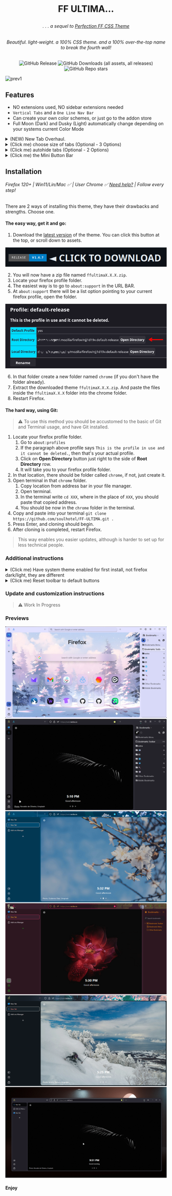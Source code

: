 # <p align="center"> FF ULTIMA... </p>

###### <p align="center">. . . a sequel to [Perfection FF CSS Theme](https://github.com/soulhotel/Perfection-Firefox-CSS-Theme) </p>

###### <p align="center">Beautiful. light-weight. a 100% CSS theme. and a 100% over-the-top name to break the fourth wall!</p>

<div align="center">

![GitHub Release](https://img.shields.io/github/v/release/soulhotel/FF-CSS-ULTIMA?style=for-the-badge) ![GitHub Downloads (all assets, all releases)](https://img.shields.io/github/downloads/soulhotel/ff-ultima/total?style=for-the-badge&color=blue) ![GitHub Repo stars](https://img.shields.io/github/stars/soulhotel/FF-CSS-ULTIMA?style=for-the-badge)

</div>

![prev1](help/preview/prev1.gif)

## Features

- NO extensions used, NO sidebar extensions needed
- `Vertical Tabs` and a `One Line Nav Bar`
- Can create your own color schemes, or just go to the addon store
- Full Moon (Dark) and Dusky (Light) automatically change depending on your systems current Color Mode

<details>
<summary>(NEW) New Tab Overhaul.</summary>

##### [Beautiful-newtab-Firefox](https://github.com/hachikoharuno/Beautiful-newtab-Firefox) is implemented into the theme. So MAJOR Thank You to @hachikoharuno (check out their theme!)

###### For full compatibility: go to `about:config` -> search for `svg.context-properties.content.enabled` -> set it to `true`

![newtab](help/preview/newtab.gif)

</details>

<details>
<summary>(Click me) choose size of tabs (Optional - 3 Options)</summary>

###### Picture only shows two, but there are three options.

![prevsize](help/preview/prevsize.jpg)

</details>
<details>
<summary>(Click me) autohide tabs (Optional - 2 Options)</summary>

###### Move content to the side, or tabs overlay content.

![prevautohide](help/preview/prevautohide.gif)

</details>
<details>
<summary>(Click me) the Mini Button Bar</summary>

###### pin/unpin up to 15 buttons, drag and drop functional, easily disable by dragging all buttons out. works with the following buttons:

![prevautohide](help/preview/prevminibar.png)

</details>

## Installation

###### Firefox 120+ | Win11/Lin/Mac ✅ | User Chrome ✅ [Need help?](https://gist.github.com/soulhotel/80c1ac8d41e45b910158a26d31d48c13) | Follow every step!

There are 2 ways of installing this theme, they have their drawbacks and strengths. Choose one.

#### The easy way, get it and go:

1. Download the [latest version](https://github.com/soulhotel/FF-CSS-ULTIMA/releases/latest) of the theme. You can click this button at the top, or scroll down to assets.

![Button to download latest version](help/preview/release_download.png)

2. You will now have a zip file named `ffultimaX.X.X.zip`.
3. Locate your firefox profile folder.
4. The easiest way is to go to `about:support` in the URL BAR.
5. At `about:support` there will be a list option pointing to your current firefox profile, open the folder.

![alt text](help/preview/profile_location.png)

6. In that folder create a new folder named `chrome` (if you don't have the folder already).
7. Extract the downloaded theme `ffultimaX.X.X.zip`. And paste the files inside the `ffultimaX.X.X` folder into the chrome folder.
8. Restart Firefox.

#### The hard way, using Git:

> :warning: To use this method you should be accustomed to the basic of Git and Terminal usage, and have Git installed.

1. Locate your firefox profile folder.
   1. Go to `about:profiles`
   2. If the paragraph above profile says `This is the profile in use and it cannot be deleted.`, then that's your actual profile.
   3. Click on **Open Directory** button just right to the side of **Root Directory** row.
   4. It will take you to your firefox profile folder.
2. In that location, there should be folder called `chrome`, if not, just create it.
3. Open terminal in that `chrome` folder.
   1. Copy location from address bar in your file manager.
   2. Open terminal.
   3. In the terminal write `cd XXX`, where in the place of `XXX`, you should paste that copied address.
   4. You should be now in the `chrome` folder in the terminal.
4. Copy and paste into your terminal `git clone https://github.com/soulhotel/FF-ULTIMA.git .`
5. Press Enter, and cloning should begin.
6. After cloning is completed, restart Firefox.

> This way enables you easier updates, although is harder to set up for less technical people.

### Additional instructions

<details>
<summary>(Click me) Have system theme enabled for first install, not firefox dark/light, they are different</summary>
  
![install1](help/preview/install1.jpg) ![install2](help/preview/install2.jpg)
</details>
<details>
<summary>(Click me) Reset toolbar to default buttons</summary>
  
![install1](help/preview/install3.png)
</details>

### Update and customization instructions

> :warning: Work In Progress

### Previews

![install1](help/preview/prev2.png)
![install1](help/preview/prev3.gif)
![install1](help/preview/prev4.gif)
![install1](help/preview/prev5.gif)
![install1](help/preview/prev6.png)
![install1](help/preview/prev7.gif)

#### Enjoy
